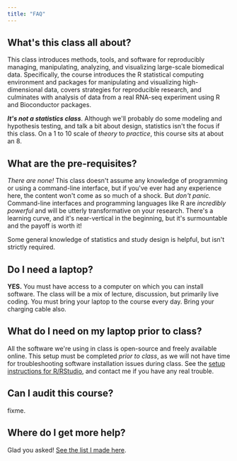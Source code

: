 ```yaml
---
title: "FAQ"
---
```


## What's this class all about? 

This class introduces methods, tools, and software for reproducibly managing, manipulating, analyzing, and visualizing large-scale biomedical data. Specifically, the course introduces the R statistical computing environment and packages for manipulating and visualizing high-dimensional data, covers strategies for reproducible research, and culminates with analysis of data from a real RNA-seq experiment using R and Bioconductor packages.

**_It's not a statistics class_**. Although we'll probably do some modeling and hypothesis testing, and talk a bit about design, statistics isn't the focus if this class. On a 1 to 10 scale of _theory_ to _practice_, this course sits at about an 8.

## What are the pre-requisites?

_There are none!_ This class doesn't assume any knowledge of programming or using a command-line interface, but if you've ever had any experience here, the content won't come as so much of a shock. But _don't panic._ Command-line interfaces and programming languages like R are _incredibly powerful_ and will be utterly transformative on your research. There's a learning curve, and it's near-vertical in the beginning, but it's surmountable and the payoff is worth it!

Some general knowledge of statistics and study design is helpful, but isn't strictly required.

## Do I need a laptop?

**YES.** You must have access to a computer on which you can install software. The class will be a mix of lecture, discussion, but primarily live coding. You must bring your laptop to the course every day. Bring your charging cable also.

## What do I need on my laptop prior to class?

All the software we're using in class is open-source and freely available online. This setup must be completed _prior to class_, as we will not have time for troubleshooting software installation issues during class. See the [setup instructions for R/RStudio](setup-r.html), and contact me if you have any real trouble.

## Can I audit this course?

fixme.

## Where do I get more help?

Glad you asked! [See the list I made here](help.html).